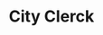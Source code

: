 ---
schema: default
title: City Clerck
description: >-
  The City Clerk supports the City Council, coordinates municipal elections, and
  manages the City's records management program.
logo: >-
  http://archive.sandiego.gov/communications/graphics/logos/cosd-logo-initials-full-color-72ppi.jpg
---